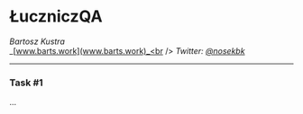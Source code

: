# ŁuczniczQA
_Bartosz Kustra_<br />
_[www.barts.work](www.barts.work)_<br />
_Twitter: [@nosekbk](https://twitter.com/nosekbk)_<br />

----------

### Task #1
...